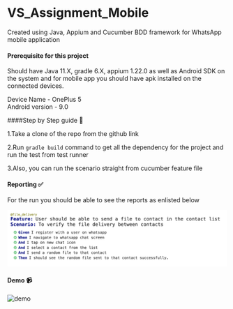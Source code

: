 # VS_Assignment_Mobile

Created using Java, Appium and Cucumber BDD framework for WhatsApp mobile application

#### Prerequisite for this project

Should have Java 11.X, gradle 6.X, appium 1.22.0 as well as Android SDK on the system and for mobile app you should have apk installed on the connected devices.

Device Name - OnePlus 5 <br>
Android version - 9.0

####Step by Step guide 📜 <br>

1.Take a clone of the repo from the github link

2.Run ```gradle build``` command to get all the dependency for the project and run the test from test runner

3.Also, you can run the scenario straight from cucumber feature file

#### Reporting ✅

For the run you should be able to see the reports as enlisted below

![Report](mobile_report.png)

#### Demo 📹

![demo](demo.gif)
